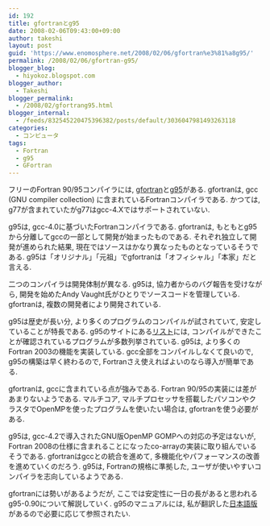 ```yaml
---
id: 192
title: gfortranとg95
date: 2008-02-06T09:43:00+09:00
author: takeshi
layout: post
guid: 'https://www.enomosphere.net/2008/02/06/gfortran%e3%81%a8g95/'
permalink: /2008/02/06/gfortran-g95/
blogger_blog:
  - hiyokoz.blogspot.com
blogger_author:
  - Takeshi
blogger_permalink:
  - /2008/02/gfortrang95.html
blogger_internal:
  - /feeds/832545220475396382/posts/default/3036047981493263118
categories:
  - コンピュータ
tags:
  - Fortran
  - g95
  - GFortran
---
```

フリーのFortran 90/95コンパイラには, <a href="http://gcc.gnu.org/wiki/GFortran">gfortran</a>と<a href="http://www.g95.org/">g95</a>がある. gfortranは, gcc (GNU compiler collection) に含まれているFortranコンパイラである. かつては, g77が含まれていたがg77はgcc-4.Xではサポートされていない.

g95は, gcc-4.0に基づいたFortranコンパイラである. gfortranは, もともとg95から分離してgccの一部として開発が始まったものである. それぞれ独立して開発が進められた結果, 現在ではソースはかなり異なったものとなっているそうである. g95は「オリジナル」「元祖」でgfortranは「オフィシャル」「本家」だと言える.

二つのコンパイラは開発体制が異なる. g95は, 協力者からのバグ報告を受けながら, 開発を始めたAndy Vaught氏がひとりでソースコードを管理している. gfortranは, 複数の開発者により開発されている.

g95は歴史が長い分, より多くのプログラムのコンパイルが試されていて, 安定していることが特長である. g95のサイトにある<a href="http://www.g95.org/g95_status.html">リスト</a>には, コンパイルができたことが確認されているプログラムが多数列挙されている. g95は, より多くのFortran 2003の機能を実装している. gcc全部をコンパイルしなくて良いので, g95の構築は早く終わるので, Fortranさえ使えればよいのなら導入が簡単である.

gfortranは, gccに含まれている点が強みである. Fortran 90/95の実装には差があまりないようである. マルチコア, マルチプロセッサを搭載したパソコンやクラスタでOpenMPを使ったプログラムを使いたい場合は, gfortranを使う必要がある.

g95は, gcc-4.2で導入されたGNU版OpenMP GOMPへの対応の予定はないが, Fortran 2008の仕様に含まれることになったco-arrayの実装に取り組んでいるそうである. gfortranはgccとの統合を進めて, 多機能化やパフォーマンスの改善を進めていくのだろう. g95は, Fortranの規格に準拠した, ユーザが使いやすいコンパイラを志向しているようである.

gfortranには勢いがあるようだが, ここでは安定性に一日の長があると思われるg95-0.90について解説していく. g95のマニュアルには, 私が翻訳した<a href="http://ftp.g95.org/G95Manual.jp.pdf">日本語版</a>があるので必要に応じて参照されたい.